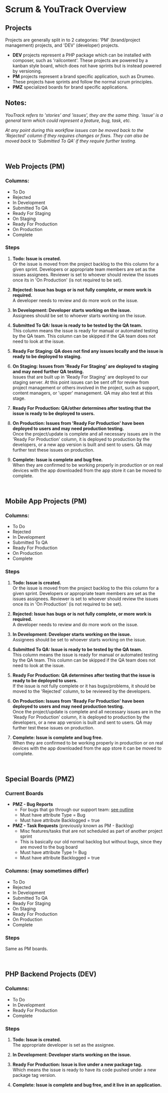 # Scrum & YouTrack Overview


## Projects

Projects are generally split in to 2 categories: 'PM' (brand/project management) projects, and 'DEV' (developer) projects.

- **DEV** projects represent a PHP package which can be installed with composer, such as 'railcontent'. These projects are powered by a kanban style board, which does not have sprints but is instead powered by versioning.
- **PM** projects represent a brand specific application, such as Drumeo. These projects have sprints and follow the normal scrum principles.
- **PMZ** specialized boards for brand specific applications.


## Notes:

_YouTrack refers to 'stories' and 'issues', they are the same thing. 'issue' is a general term which could represent a feature, bug, task, etc._

_At any point during this workflow issues can be moved back to the 'Rejected' column if they requires changes or fixes. They can also be moved back to 'Submitted To QA' if they require further testing._


<br> 

## Web Projects (PM)

### Columns:

- To Do
- Rejected
- In Development
- Submitted To QA
- Ready For Staging
- On Staging
- Ready For Production
- On Production
- Complete

### Steps

1. **Todo: Issue is created.**  
Or the issue is moved from the project backlog to the this column for a given sprint. Developers or appropriate team members are set as the issues assignees. Reviewer is set to whoever should review the issues once its in 'On Production' (is not required to be set).

1. **Rejected: Issue has bugs or is not fully complete, or more work is required.**  
A developer needs to review and do more work on the issue.

1. **In Development: Developer starts working on the issue.**  
Assignees should be set to whoever starts working on the issue.

1. **Submitted To QA: Issue is ready to be tested by the QA team.**  
This column means the issue is ready for manual or automated testing by the QA team. This column can be skipped if the QA team does not need to look at the issue.

1. **Ready For Staging: QA does not find any issues locally and the issue is ready to be deployed to staging.**  

1. **On Staging: Issues from 'Ready For Staging' are deployed to staging and may need further QA testing.**  
Issues that are built up in 'Ready For Staging' are deployed to our staging server. At this point issues can be sent off for review from project management or others involved in the project, such as support, content managers, or 'upper' management. QA may also test at this stage.

1. **Ready For Production: QA/other determines after testing that the issue is ready to be deployed to users.**  

1. **On Production: Issues from 'Ready For Production' have been deployed to users and may need production testing.**  
Once the project/update is complete and all necessary issues are in the 'Ready For Production' column, it is deployed to production by the developers, or a new app version is built and sent to users. QA may further test these issues on production.

1. **Complete: Issue is complete and bug free.**  
When they are confirmed to be working properly in production or on real devices with the app downloaded from the app store it can be moved to complete.


<br> 

## Mobile App Projects (PM)

### Columns:

- To Do
- Rejected
- In Development
- Submitted To QA
- Ready For Production
- On Production
- Complete

### Steps

1. **Todo: Issue is created.**  
Or the issue is moved from the project backlog to the this column for a given sprint. Developers or appropriate team members are set as the issues assignees. Reviewer is set to whoever should review the issues once its in 'On Production' (is not required to be set).

1. **Rejected: Issue has bugs or is not fully complete, or more work is required.**  
A developer needs to review and do more work on the issue.

1. **In Development: Developer starts working on the issue.**  
Assignees should be set to whoever starts working on the issue.

1. **Submitted To QA: Issue is ready to be tested by the QA team.**  
This column means the issue is ready for manual or automated testing by the QA team. This column can be skipped if the QA team does not need to look at the issue.

1. **Ready For Production: QA determines after testing that the issue is ready to be deployed to users.**  
If the issue is not fully complete or it has bugs/problems, it should be moved to the 'Rejected' column, to be reviewed by the developers.

1. **On Production: Issues from 'Ready For Production' have been deployed to users and may need production testing.**  
Once the project/update is complete and all necessary issues are in the 'Ready For Production' column, it is deployed to production by the developers, or a new app version is built and sent to users. QA may further test these issues on production.

1. **Complete: Issue is complete and bug free.**  
When they are confirmed to be working properly in production or on real devices with the app downloaded from the app store it can be moved to complete.


<br> 

## Special Boards (PMZ)

### Current Boards

- **PMZ - Bug Reports**
    - For bugs that go through our support team: [see outline](https://github.com/railroadmedia/docusora/blob/master/docs/project-management/bug-reporting-guide-and-examples.md)
    - Must have attribute Type = Bug
    - Must have attribute Backlogged = true
- **PMZ - Task Requests** (previously known as PM - Backlog)
    - Misc features/tasks that are not scheduled as part of another project sprint
    - This is basically our old normal backlog but without bugs, since they are moved to the bug board
    - Must have attribute Type != Bug
    - Must have attribute Backlogged = true 

### Columns: (may sometimes differ)

- To Do
- Rejected
- In Development
- Submitted To QA
- Ready For Staging
- On Staging
- Ready For Production
- On Production
- Complete

### Steps

Same as PM boards.


<br> 

## PHP Backend Projects (DEV)

### Columns:

- To Do
- In Development
- Ready For Production
- Complete

### Steps

1. **Todo: Issue is created.**  
The appropriate developer is set as the assignee.

1. **In Development: Developer starts working on the issue.**  

1. **Ready For Production: Issue is live under a new package tag.**  
Which means the issue is ready to have its code pushed under a new package tag version.

1. **Complete: Issue is complete and bug free, and it live in an application.**  